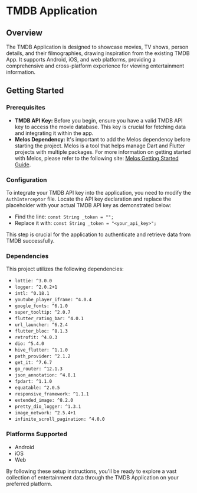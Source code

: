 # TMDB Application

## Overview

The TMDB Application is designed to showcase movies, TV shows, person details, and their
filmographies, drawing inspiration from the existing TMDB App. It supports Android, iOS, and web
platforms, providing a comprehensive and cross-platform experience for viewing entertainment
information.

## Getting Started

### Prerequisites

- **TMDB API Key:** Before you begin, ensure you have a valid TMDB API key to access the movie
  database. This key is crucial for fetching data and integrating it within the app.
- **Melos Dependency:** It's important to add the Melos dependency before starting the project.
  Melos is a tool that helps manage Dart and Flutter projects with multiple packages. For more
  information on getting started with Melos, please refer to the following
  site: [Melos Getting Started Guide](https://melos.invertase.dev/getting-started).

### Configuration

To integrate your TMDB API key into the application, you need to modify the `AuthInterceptor` file.
Locate the API key declaration and replace the placeholder with your actual TMDB API key as
demonstrated below:

- Find the line: `const String _token = "";`
- Replace it with: `const String _token = "<your_api_key>";`

This step is crucial for the application to authenticate and retrieve data from TMDB successfully.

### Dependencies

This project utilizes the following dependencies:

- `lottie: ^3.0.0`
- `logger: ^2.0.2+1`
- `intl: ^0.18.1`
- `youtube_player_iframe: ^4.0.4`
- `google_fonts: ^6.1.0`
- `super_tooltip: ^2.0.7`
- `flutter_rating_bar: ^4.0.1`
- `url_launcher: ^6.2.4`
- `flutter_bloc: ^8.1.3`
- `retrofit: ^4.0.3`
- `dio: ^5.4.0`
- `hive_flutter: ^1.1.0`
- `path_provider: ^2.1.2`
- `get_it: ^7.6.7`
- `go_router: ^12.1.3`
- `json_annotation: ^4.8.1`
- `fpdart: ^1.1.0`
- `equatable: ^2.0.5`
- `responsive_framework: ^1.1.1`
- `extended_image: ^8.2.0`
- `pretty_dio_logger: ^1.3.1`
- `image_network: ^2.5.4+1`
- `infinite_scroll_pagination: ^4.0.0`

### Platforms Supported

- Android
- iOS
- Web

By following these setup instructions, you'll be ready to explore a vast collection of entertainment
data through the TMDB Application on your preferred platform.
